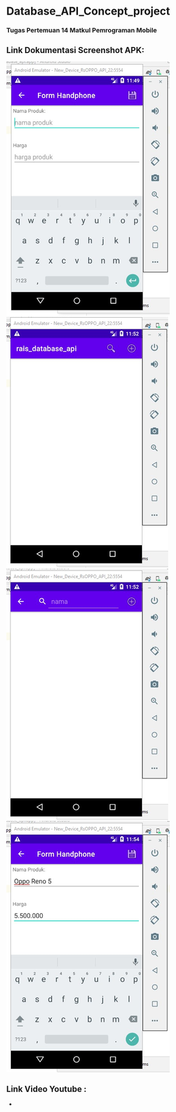 # Database_API_Concept_project
### Tugas Pertemuan 14 Matkul Pemrograman Mobile


## Link Dokumentasi Screenshot APK:
![img](https://github.com/raissaputra/Database_API_Concept_project/blob/main/app/src/main/res/drawable/ss-1.png)
![img](https://github.com/raissaputra/Database_API_Concept_project/blob/main/app/src/main/res/drawable/ss-2.png)
![img](https://github.com/raissaputra/Database_API_Concept_project/blob/main/app/src/main/res/drawable/ss-3.png)
![img](https://github.com/raissaputra/Database_API_Concept_project/blob/main/app/src/main/res/drawable/ss-4.png)

## Link Video Youtube :
-